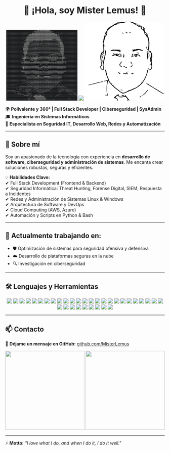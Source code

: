 <h1 align="center">👋 ¡Hola, soy Mister Lemus! 🚀</h1>

<p align="center">
  <img src="https://raw.githubusercontent.com/MisterLemus/MisterLemus/main/jcid%20me.png" width="225"/>
  <img src="https://media.giphy.com/media/xT9IgzoKnwFNmISR8I/giphy.gif" width="250"/>
    <picture>
    <source media="(prefers-color-scheme: dark)" srcset="https://raw.githubusercontent.com/MisterLemus/MisterLemus/main/jcid-me.svg">
    <img alt="Mister Lemus GitHub Profile README" src="https://raw.githubusercontent.com/MisterLemus/MisterLemus/main/LEMUS.svg" width="250"/>
  </picture>
</p>

🌍 **Polivalente y 360° | Full Stack Developer | Ciberseguridad | SysAdmin**  
🎓 **Ingeniería en Sistemas Informáticos**  
🔐 **Especialista en Seguridad IT, Desarrollo Web, Redes y Automatización**  

---

## 🚀 Sobre mí  

Soy un apasionado de la tecnología con experiencia en **desarrollo de software, ciberseguridad y administración de sistemas**. Me encanta crear soluciones robustas, seguras y eficientes.  

💡 **Habilidades Clave:**  
✔ Full Stack Development (Frontend & Backend)  
✔ Seguridad Informática: Threat Hunting, Forense Digital, SIEM, Respuesta a Incidentes  
✔ Redes y Administración de Sistemas Linux & Windows  
✔ Arquitectura de Software y DevOps  
✔ Cloud Computing (AWS, Azure)  
✔ Automación y Scripts en Python & Bash  

---

## 🔭 Actualmente trabajando en:

- 🛡️ Optimización de sistemas para seguridad ofensiva y defensiva  
- ☁️ Desarrollo de plataformas seguras en la nube  
- 🔍 Investigación en ciberseguridad  

---

## 🛠️ Lenguajes y Herramientas  

<p align="center">
  <img src="https://img.shields.io/badge/Figma-F24E1E?style=for-the-badge&logo=figma&logoColor=white"/>
  <img src="https://img.shields.io/badge/Laravel-FF2D20?style=for-the-badge&logo=laravel&logoColor=white"/>
  <img src="https://img.shields.io/badge/Android%20Studio-3DDC84?style=for-the-badge&logo=android-studio&logoColor=white"/>
  <img src="https://img.shields.io/badge/Kotlin-0095D5?style=for-the-badge&logo=kotlin&logoColor=white"/>
  <img src="https://img.shields.io/badge/Java-ED8B00?style=for-the-badge&logo=java&logoColor=white"/>
  <img src="https://img.shields.io/badge/Raspberry%20Pi-A22846?style=for-the-badge&logo=raspberrypi&logoColor=white"/>
  <img src="https://img.shields.io/badge/MVVM-02569B?style=for-the-badge"/>
  <img src="https://img.shields.io/badge/MVC-00599C?style=for-the-badge"/>
  <img src="https://img.shields.io/badge/Google%20Playstore-34A853?style=for-the-badge&logo=google-play&logoColor=white"/>
  <img src="https://img.shields.io/badge/HackTheBox-9FEF00?style=for-the-badge&logo=HackTheBox&logoColor=black"/>
  <img src="https://img.shields.io/badge/TryHackMe-FF0000?style=for-the-badge&logo=TryHackMe&logoColor=white"/>
  <img src="https://img.shields.io/badge/CCNA-1BA0D7?style=for-the-badge&logo=Cisco&logoColor=white"/>
  <img src="https://img.shields.io/badge/CyberOps-0078D6?style=for-the-badge&logo=CyberOps&logoColor=white"/>
  <img src="https://img.shields.io/badge/OSI%20Model-232F3E?style=for-the-badge"/>
  <img src="https://img.shields.io/badge/NFC-FF5722?style=for-the-badge"/>
  <img src="https://img.shields.io/badge/WiFi-0078D6?style=for-the-badge"/>
  <img src="https://img.shields.io/badge/Bluetooth-0082FC?style=for-the-badge"/>
  <img src="https://img.shields.io/badge/Infrared-FF9800?style=for-the-badge"/>
  <img src="https://img.shields.io/badge/MS%20Office%20Suite-D83B01?style=for-the-badge&logo=microsoft-office&logoColor=white"/>
  <img src="https://img.shields.io/badge/Windows-0078D6?style=for-the-badge&logo=windows&logoColor=white"/>
  <img src="https://img.shields.io/badge/CEH-ff0000?style=for-the-badge"/>
  <img src="https://img.shields.io/badge/VMWare-607078?style=for-the-badge&logo=vmware&logoColor=white"/>
  <img src="https://img.shields.io/badge/VirtualBox-183A61?style=for-the-badge&logo=virtualbox&logoColor=white"/>
  <img src="https://img.shields.io/badge/Wireshark-0078D7?style=for-the-badge&logo=wireshark&logoColor=white"/>
  <img src="https://img.shields.io/badge/Kali%20Linux-557C94?style=for-the-badge&logo=kali-linux&logoColor=white"/>
  <img src="https://img.shields.io/badge/Blue%20Team-0078D7?style=for-the-badge"/>
  <img src="https://img.shields.io/badge/Red%20Team-FF0000?style=for-the-badge"/>
  <img src="https://img.shields.io/badge/OSINT-232F3E?style=for-the-badge"/>
  <img src="https://img.shields.io/badge/OWASP%20Top%2010-000000?style=for-the-badge"/>
  <img src="https://img.shields.io/badge/CIA-4CAF50?style=for-the-badge"/>
  <img src="https://img.shields.io/badge/Diamond%20Model-232F3E?style=for-the-badge"/>
  <img src="https://img.shields.io/badge/Kill%20Chain-FF5722?style=for-the-badge"/>
  <img src="https://img.shields.io/badge/ATT&CK%20Frameworks-FF9800?style=for-the-badge"/>
  <img src="https://img.shields.io/badge/Sandbox%20COCO-3DDC84?style=for-the-badge"/>
</p>

---

## 📫 Contacto  

📩 **Déjame un mensaje en GitHub:** [github.com/MisterLemus](https://github.com/MisterLemus)  

<p align="center">
  <img src="https://media.giphy.com/media/077i6AULCXc0FKTj9s/giphy.gif" width="250" height="250"/>
  <img src="https://media.giphy.com/media/TFPdmm3rdzeZ0kP3zG/giphy.gif" width="250" height="250"/>
</p>

---

⚡ **Motto:** *"I love what I do, and when I do it, I do it well."*
